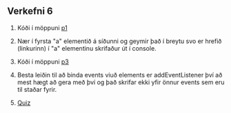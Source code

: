## Verkefni 6

1. Kóði í möppuni [p1](https://github.com/HelgiSteinarr/-FORR3JS05DU_verkefni/edit/master/verk6/p1)

2. Nær í fyrsta "a" elementið á síðunni og geymir það í breytu svo er hrefið (linkurinn) í "a" elementinu skrifaður út í console.

3. Kóði í möppuni [p3](https://github.com/HelgiSteinarr/-FORR3JS05DU_verkefni/edit/master/verk6/p3)

4. Besta leiðin til að binda events viuð elements er addEventListener því að mest hægt að gera með því og það skrifar ekki yfir önnur events sem eru til staðar fyrir.

5. [Quiz](http://helgisteinarr.com/js/v5)
